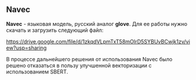 ## Navec

__Navec__ - языковая модель, русский аналог __glove__. Для ее работы нужно скачать и загрузить следующий файл:

https://drive.google.com/file/d/1zkqdVLpmTxT58mOlrD5SYBUvBCwjk1zv/view?usp=sharing

В процессе дальнейшего решения от использования Navec было решено отказаться в пользу улучшенной векторизации с использованием SBERT.
